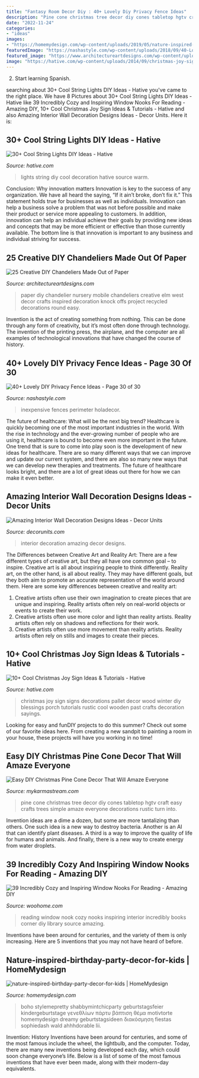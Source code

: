```yaml
---
title: "Fantasy Room Decor Diy : 40+ Lovely Diy Privacy Fence Ideas"
description: "Pine cone christmas tree decor diy cones tabletop hgtv craft easy crafts trees simple amaze everyone decorations rustic turn into"
date: "2022-11-24"
categories:
- "ideas"
images:
- "https://homemydesign.com/wp-content/uploads/2019/05/nature-inspired-birthday-party-decor-for-kids.jpg"
featuredImage: "https://nashastyle.com/wp-content/uploads/2018/09/40-Lovely-DIY-Privacy-Fence-Ideas-34.jpg"
featured_image: "https://www.architectureartdesigns.com/wp-content/uploads/2014/01/829.jpg"
image: "https://hative.com/wp-content/uploads/2014/09/christmas-joy-sign/10-christmas-joy-sign-ideas-and-tutorials.jpg"
---
```



2) Start learning Spanish.

	

		
searching about 30+ Cool String Lights DIY Ideas - Hative you've came to the right place. We have 8 Pictures about 30+ Cool String Lights DIY Ideas - Hative like 39 Incredibly Cozy and Inspiring Window Nooks For Reading - Amazing DIY, 10+ Cool Christmas Joy Sign Ideas &amp; Tutorials - Hative and also Amazing Interior Wall Decoration Designs Ideas - Decor Units. Here it is:
		
    
## 30+ Cool String Lights DIY Ideas - Hative

<img loading=lazy src="https://hative.com/wp-content/uploads/2015/01/string-lights-diy-ideas/29-string-lights-diy-ideas.jpg" onerror="this.onerror=null;this.src='https://tse1.mm.bing.net/th?id=OIP.2odQdrxZhX5lArtTUGVMBgHaJ4&amp;pid=15.1';" alt="30+ Cool String Lights DIY Ideas - Hative">

_Source: hative.com_

>lights string diy cool decoration hative source warm. 

	

Conclusion: Why innovation matters
Innovation is key to the success of any organization. We have all heard the saying, “If it ain’t broke, don’t fix it.” This statement holds true for businesses as well as individuals. Innovation can help a business solve a problem that was not before possible and make their product or service more appealing to customers. In addition, innovation can help an individual achieve their goals by providing new ideas and concepts that may be more efficient or effective than those currently available. The bottom line is that innovation is important to any business and individual striving for success.

    
## 25 Creative DIY Chandeliers Made Out Of Paper

<img loading=lazy src="https://www.architectureartdesigns.com/wp-content/uploads/2014/01/829.jpg" onerror="this.onerror=null;this.src='https://tse4.mm.bing.net/th?id=OIP.ewBbof8RA16lNHQw35kugQHaLo&amp;pid=15.1';" alt="25 Creative DIY Chandeliers Made Out of Paper">

_Source: architectureartdesigns.com_

>paper diy chandelier nursery mobile chandeliers creative elm west decor crafts inspired decoration knock offs project recycled decorations round easy. 

	

Invention is the act of creating something from nothing. This can be done through any form of creativity, but it’s most often done through technology. The invention of the printing press, the airplane, and the computer are all examples of technological innovations that have changed the course of history.

    
## 40+ Lovely DIY Privacy Fence Ideas - Page 30 Of 30

<img loading=lazy src="https://nashastyle.com/wp-content/uploads/2018/09/40-Lovely-DIY-Privacy-Fence-Ideas-34.jpg" onerror="this.onerror=null;this.src='https://tse3.mm.bing.net/th?id=OIP.yqThBny3xilThBaLEDlXnQHaJ4&amp;pid=15.1';" alt="40+ Lovely DIY Privacy Fence Ideas - Page 30 of 30">

_Source: nashastyle.com_

>inexpensive fences perimeter holadecor. 

	

The future of healthcare: What will be the next big trend?
Healthcare is quickly becoming one of the most important industries in the world. With the rise in technology and the ever-growing number of people who are using it, healthcare is bound to become even more important in the future. One trend that is sure to come into play soon is the development of new ideas for healthcare. There are so many different ways that we can improve and update our current system, and there are also so many new ways that we can develop new therapies and treatments. The future of healthcare looks bright, and there are a lot of great ideas out there for how we can make it even better.

    
## Amazing Interior Wall Decoration Designs Ideas - Decor Units

<img loading=lazy src="https://3.bp.blogspot.com/-y-lKiYlVCHg/WchGpMIAzSI/AAAAAAAA68E/dHaYuK5mqzQvOo_mb5lgHHzh71ItKpbpwCLcBGAs/s1600/110.jpg" onerror="this.onerror=null;this.src='https://tse1.mm.bing.net/th?id=OIP.oQHFad2gLuaaVfO1WS1nqgHaLJ&amp;pid=15.1';" alt="Amazing Interior Wall Decoration Designs Ideas - Decor Units">

_Source: decorunits.com_

>interior decoration amazing decor designs. 

	

The Differences between Creative Art and Reality Art: There are a few different types of creative art, but they all have one common goal – to inspire.
Creative art is all about inspiring people to think differently. Reality art, on the other hand, is all about reality. They may have different goals, but they both aim to promote an accurate representation of the world around them. Here are some key differences between creative and reality art: 
1) Creative artists often use their own imagination to create pieces that are unique and inspiring. Reality artists often rely on real-world objects or events to create their work. 
2) Creative artists often use more color and light than reality artists. Reality artists often rely on shadows and reflections for their work. 
3) Creative artists often use more movement than reality artists. Reality artists often rely on stills and images to create their pieces.

    
## 10+ Cool Christmas Joy Sign Ideas &amp; Tutorials - Hative

<img loading=lazy src="https://hative.com/wp-content/uploads/2014/09/christmas-joy-sign/10-christmas-joy-sign-ideas-and-tutorials.jpg" onerror="this.onerror=null;this.src='https://tse4.mm.bing.net/th?id=OIP.l2F_ERFExURqzRMtj-SSXQHaJ4&amp;pid=15.1';" alt="10+ Cool Christmas Joy Sign Ideas &amp; Tutorials - Hative">

_Source: hative.com_

>christmas joy sign signs decorations pallet decor wood winter diy blessings porch tutorials rustic cool wooden past crafts decoration sayings. 

	

Looking for easy and funDIY projects to do this summer? Check out some of our favorite ideas here. From creating a new sandpit to painting a room in your house, these projects will have you working in no time!

    
## Easy DIY Christmas Pine Cone Decor That Will Amaze Everyone

<img loading=lazy src="https://mykarmastream.com/wp-content/uploads/2017/11/pine-cone-diy-2-.jpg" onerror="this.onerror=null;this.src='https://tse4.mm.bing.net/th?id=OIP.7PUyMfsqGYbgLz0de3RW3AHaJ4&amp;pid=15.1';" alt="Easy DIY Christmas Pine Cone Decor That Will Amaze Everyone">

_Source: mykarmastream.com_

>pine cone christmas tree decor diy cones tabletop hgtv craft easy crafts trees simple amaze everyone decorations rustic turn into. 

	

Invention ideas are a dime a dozen, but some are more tantalizing than others. One such idea is a new way to destroy bacteria. Another is an AI that can identify plant diseases. A third is a way to improve the quality of life for humans and animals. And finally, there is a new way to create energy from water droplets.

    
## 39 Incredibly Cozy And Inspiring Window Nooks For Reading - Amazing DIY

<img loading=lazy src="http://www.woohome.com/wp-content/uploads/2013/10/Inspiring-Window-Reading-Nook-8.jpg" onerror="this.onerror=null;this.src='https://tse1.mm.bing.net/th?id=OIP.Nfv4Kq5j0WCg7ihmVQDJzgHaJ5&amp;pid=15.1';" alt="39 Incredibly Cozy and Inspiring Window Nooks For Reading - Amazing DIY">

_Source: woohome.com_

>reading window nook cozy nooks inspiring interior incredibly books corner diy library source amazing. 

	

Inventions have been around for centuries, and the variety of them is only increasing. Here are 5 inventions that you may not have heard of before.

    
## Nature-inspired-birthday-party-decor-for-kids | HomeMydesign

<img loading=lazy src="https://homemydesign.com/wp-content/uploads/2019/05/nature-inspired-birthday-party-decor-for-kids.jpg" onerror="this.onerror=null;this.src='https://tse3.mm.bing.net/th?id=OIP.cEhq-xJcX2YAThrjFP-BXAHaLH&amp;pid=15.1';" alt="nature-inspired-birthday-party-decor-for-kids | HomeMydesign">

_Source: homemydesign.com_

>boho stylemepretty shabbymintchicparty geburtstagsfeier kindergeburtstage γενεθλίων πάρτυ βάπτιση θέμα motivtorte homemydesign dreamy geburtstagsideen διακόσμηση fiestas sophiedash wald ahhhdorable lii. 

	

Invention: History
Inventions have been around for centuries, and some of the most famous include the wheel, the lightbulb, and the computer. Today, there are many new inventions being developed each day, which could soon change everyone’s life. Below is a list of some of the most famous inventions that have ever been made, along with their modern-day equivalents.

